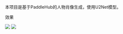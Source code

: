 本项目是基于PaddleHub的人物肖像生成，使用U2Net模型。

效果

![](https://ai-studio-static-online.cdn.bcebos.com/a9c6f640a5ae4f89a4ffa19bb55754d213e659e6ec5c4fca94d284373e33868f)
![](https://ai-studio-static-online.cdn.bcebos.com/719712e91eae44269498c55ef3786a93de1882155c284b72b6a9f57c056262c1)
